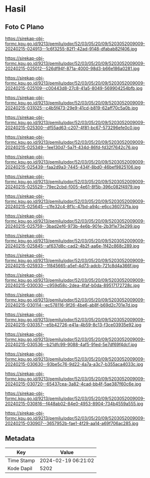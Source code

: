 # Hasil

## Foto C Plano

https://sirekap-obj-formc.kpu.go.id/9213/pemilu/pdpr/52/03/05/20/09/5203052009009-20240215-024913--1c6f3255-82f1-42ad-9148-dfabab82f406.jpg

https://sirekap-obj-formc.kpu.go.id/9213/pemilu/pdpr/52/03/05/20/09/5203052009009-20240215-025012--526df94f-871a-4000-98d3-b66e186a0281.jpg

https://sirekap-obj-formc.kpu.go.id/9213/pemilu/pdpr/52/03/05/20/09/5203052009009-20240215-025109--c00443d8-27c8-41a5-8049-569904254bfb.jpg

https://sirekap-obj-formc.kpu.go.id/9213/pemilu/pdpr/52/03/05/20/09/5203052009009-20240215-031025--c4b5f473-29e9-41cd-b819-62aff70c5a0b.jpg

https://sirekap-obj-formc.kpu.go.id/9213/pemilu/pdpr/52/03/05/20/09/5203052009009-20240215-025300--df55ad63-c207-4f81-bc67-573296efe0c0.jpg

https://sirekap-obj-formc.kpu.go.id/9213/pemilu/pdpr/52/03/05/20/09/5203052009009-20240215-025349--1ee130d7-5a7f-434d-86fd-fd32f7642c76.jpg

https://sirekap-obj-formc.kpu.go.id/9213/pemilu/pdpr/52/03/05/20/09/5203052009009-20240215-025439--faa2d9a3-7445-434f-8bd0-46bef9825106.jpg

https://sirekap-obj-formc.kpu.go.id/9213/pemilu/pdpr/52/03/05/20/09/5203052009009-20240215-025529--79ec2cbd-f005-4e61-8f5b-396c082f4979.jpg

https://sirekap-obj-formc.kpu.go.id/9213/pemilu/pdpr/52/03/05/20/09/5203052009009-20240215-025645--c1fe32c4-8f1c-47bd-a94c-e6cc360737fa.jpg

https://sirekap-obj-formc.kpu.go.id/9213/pemilu/pdpr/52/03/05/20/09/5203052009009-20240215-025759--3bad2ef6-973b-4e6b-901e-2b3f1e73e299.jpg

https://sirekap-obj-formc.kpu.go.id/9213/pemilu/pdpr/52/03/05/20/09/5203052009009-20240215-025845--af637d8c-cad2-4b2f-aa6e-1f42c868c289.jpg

https://sirekap-obj-formc.kpu.go.id/9213/pemilu/pdpr/52/03/05/20/09/5203052009009-20240215-025933--1f845665-a5ef-4d73-adcb-721c8d4a366f.jpg

https://sirekap-obj-formc.kpu.go.id/9213/pemilu/pdpr/52/03/05/20/09/5203052009009-20240215-030030--c959d58c-2dea-4faf-b0da-89517172728c.jpg

https://sirekap-obj-formc.kpu.go.id/9213/pemilu/pdpr/52/03/05/20/09/5203052009009-20240215-030114--ec578116-9f26-4be6-ab8f-b69d2c701e7d.jpg

https://sirekap-obj-formc.kpu.go.id/9213/pemilu/pdpr/52/03/05/20/09/5203052009009-20240215-030357--e5b42726-e41a-4b59-8c13-f3ce03935e92.jpg

https://sirekap-obj-formc.kpu.go.id/9213/pemilu/pdpr/52/03/05/20/09/5203052009009-20240215-030536--b21dfc99-9088-4af5-91ed-5e7df69f4dcf.jpg

https://sirekap-obj-formc.kpu.go.id/9213/pemilu/pdpr/52/03/05/20/09/5203052009009-20240215-030630--93be5c76-9d22-4a7a-a3c7-b355aca4033c.jpg

https://sirekap-obj-formc.kpu.go.id/9213/pemilu/pdpr/52/03/05/20/09/5203052009009-20240215-030720--65437cea-3a82-4cad-bb4f-5ae387f60c6e.jpg

https://sirekap-obj-formc.kpu.go.id/9213/pemilu/pdpr/52/03/05/20/09/5203052009009-20240215-030816--f448ab02-84e0-4953-8904-734b4559a555.jpg

https://sirekap-obj-formc.kpu.go.id/9213/pemilu/pdpr/52/03/05/20/09/5203052009009-20240215-030907--3657952b-fae1-4f29-aa14-a69f706ac285.jpg


## Metadata

| Key        | Value               |
| ---------- | ------------------- |
| Time Stamp | 2024-02-19 06:21:02 |
| Kode Dapil | 5202                |



